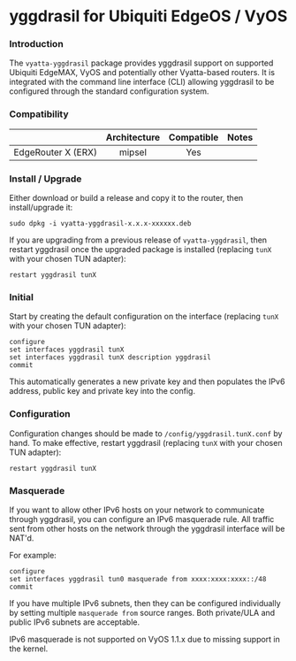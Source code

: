 # yggdrasil for Ubiquiti EdgeOS / VyOS

### Introduction

The `vyatta-yggdrasil` package provides yggdrasil support on supported Ubiquiti EdgeMAX, VyOS and potentially other Vyatta-based routers.  It is integrated with the command line interface (CLI) allowing yggdrasil to be configured through the standard configuration system.

### Compatibility

|                       | Architecture | Compatible |                      Notes                                    |
|-----------------------|:------------:|:----------:|:-------------------------------------------------------------:|
|    EdgeRouter X (ERX) |    mipsel    |     Yes    |                                                               |

### Install / Upgrade

Either download or build a release and copy it to the router, then install/upgrade it:
```
sudo dpkg -i vyatta-yggdrasil-x.x.x-xxxxxx.deb
```
If you are upgrading from a previous release of `vyatta-yggdrasil`, then restart yggdrasil once the upgraded package is installed (replacing `tunX` with your chosen TUN adapter):
```
restart yggdrasil tunX
```

### Initial

Start by creating the default configuration on the interface (replacing `tunX` with your chosen TUN adapter):
```
configure
set interfaces yggdrasil tunX
set interfaces yggdrasil tunX description yggdrasil
commit
```
This automatically generates a new private key and then populates the IPv6 address, public key and private key into the config.

### Configuration

Configuration changes should be made to `/config/yggdrasil.tunX.conf` by hand. To make effective, restart yggdrasil (replacing `tunX` with your chosen TUN adapter):
```
restart yggdrasil tunX
```

### Masquerade

If you want to allow other IPv6 hosts on your network to communicate through yggdrasil, you can configure an IPv6 masquerade rule. All traffic sent from other hosts on the network through the yggdrasil interface will be NAT'd.

For example:
```
configure
set interfaces yggdrasil tun0 masquerade from xxxx:xxxx:xxxx::/48
commit
```
If you have multiple IPv6 subnets, then they can be configured individually by setting multiple `masquerade from` source ranges. Both private/ULA and public IPv6 subnets are acceptable.

IPv6 masquerade is not supported on VyOS 1.1.x due to missing support in the kernel.
